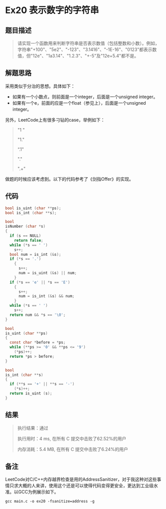 # Ex20 表示数字的字符串

## 题目描述

> 请实现一个函数用来判断字符串是否表示数值（包括整数和小数）。例如，字符串"+100"、"5e2"、"-123"、"3.1416"、"-1E-16"、"0123"都表示数值，但"12e"、"1a3.14"、"1.2.3"、"+-5"及"12e+5.4"都不是。
>

## 解题思路

采用类似于分治的思想。具体如下：

* 如果有一个小数点，则前面是一个integer，后面是一个unsigned integer。
* 如果有一个e，前面的应是一个float（参见上），后面是一个unsigned integer。

另外，LeetCode上有很多刁钻的case，举例如下：

> "1 "
>
> "1."
>
> “.1"
>
> "."
>
> ".+"

做题的时候应该考虑到。以下的代码参考了《剑指Offer》的实现。

## 代码

```c
bool is_uint (char **ps);
bool is_int (char **s);

bool
isNumber (char *s)
{
  if (s == NULL)
    return false;
  while (*s == ' ')
    s++;
  bool num = is_int (&s);
  if (*s == '.')
    {
      s++;
      num = is_uint (&s) || num;
    }
  if (*s == 'e' || *s == 'E')
    {
      s++;
      num = is_int (&s) && num;
    }
  while (*s == ' ')
    s++;
  return num && *s == '\0';
}

bool
is_uint (char **ps)
{
  const char *before = *ps;
  while (**ps >= '0' && **ps <= '9')
    (*ps)++;
  return *ps > before;
}

bool
is_int (char **s)
{
  if (**s == '+' || **s == '-')
    (*s)++;
  return is_uint (s);
}
```

## 结果

> 执行结果：通过
>
> 执行用时：4 ms, 在所有 C 提交中击败了62.52%的用户
>
> 内存消耗：5.4 MB, 在所有 C 提交中击败了6.24%的用户

## 备注

LeetCode对C/C++内存越界检查是用的AddressSanitizer，对于我这种对这些事情只求大概的人来讲，使用这个还是可以使得代码变得更安全，更达到工业级水准。以GCC为例展示如下。

```shell
gcc main.c -o ex20 -fsanitize=address -g
```

